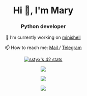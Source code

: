 <h1 align="center">Hi 👋, I'm Mary</h1>
<h3 align="center"> Python developer </h3>
<p align="center"> 🌱 I’m currently working on <a href ="https://github.com/Mechnuna/42_minishell"> minishell </a> </p> 
<p align="center"> 📫 How to reach me: <a href ="mailto:mary-kim@internet.ru?"> Mail </a> / <a href ="https://t.me/mechnuna"> Telegram </a></p> 

<p align="center">
<a href="https://github.com/JaeSeoKim/badge42"><img src="https://badge42.vercel.app/api/v2/cl2rh9zht001109l643vtx5wr/stats?cursusId=21&coalitionId=91" alt="sstyx's 42 stats" /></a>
</p>
<p align="center">
  <a href="https://profile.intra.42.fr/users/sstyx">
    <img src="https://badgen.net/badge/Born2Code/sstyx/purple?cache=86400&icon=https://meta.intra.42.fr/images/42_logo.svg">
  </a>
</p>

<p align="center"> <img src="https://github-readme-streak-stats.herokuapp.com/?user=mechnuna&theme=default&hide_border=false&date_format=Y/m/j&properties=background"/> </p>

<p align="center"> <img src="https://github-readme-stats.vercel.app/api/top-langs/?username=Mechnuna&layout=compact"(https://github.com/anuraghazra/github-readme-stats)/> </p>


<!--
**Mechnuna/Mechnuna** is a ✨ _special_ ✨ repository because its `README.md` (this file) appears on your GitHub profile.

Here are some ideas to get you started:

- 🔭 I’m currently working on ...
- 🌱 I’m currently learning ...
- 👯 I’m looking to collaborate on ...
- 🤔 I’m looking for help with ...
- 💬 Ask me about ...
- 📫 How to reach me: ...
- 😄 Pronouns: ...
- ⚡ Fun fact: ...
-->
